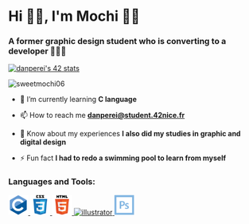 <h1 align="left">Hi 👋🏾, I'm Mochi 🍙🍥</h1>
<h3 align="left">A former graphic design student who is converting to a developer 👩🏾‍💻</h3>

<a href="https://github.com/oakoudad/badge42"><img src="https://badge.mediaplus.ma/darkblue/danperei?1337Badge=off" alt="danperei's 42 stats" /></a>
<p align="left"> <img src="https://komarev.com/ghpvc/?username=sweetmochi06&label=Profile%20views&color=0e75b6&style=flat" alt="sweetmochi06" /> </p>

- 🌱 I’m currently learning **C language**

- 📫 How to reach me **danperei@student.42nice.fr**

- 📄 Know about my experiences **I also did my studies in graphic and digital design**

- ⚡ Fun fact **I had to redo a swimming pool to learn from myself**
<p align="left">
</p>

<h3 align="left">Languages and Tools:</h3>
<p align="left"> <a href="https://www.cprogramming.com/" target="_blank" rel="noreferrer"> <img src="https://raw.githubusercontent.com/devicons/devicon/master/icons/c/c-original.svg" alt="c" width="40" height="40"/> </a> <a href="https://www.w3schools.com/css/" target="_blank" rel="noreferrer"> <img src="https://raw.githubusercontent.com/devicons/devicon/master/icons/css3/css3-original-wordmark.svg" alt="css3" width="40" height="40"/> </a> <a href="https://www.w3.org/html/" target="_blank" rel="noreferrer"> <img src="https://raw.githubusercontent.com/devicons/devicon/master/icons/html5/html5-original-wordmark.svg" alt="html5" width="40" height="40"/> </a> <a href="https://www.adobe.com/in/products/illustrator.html" target="_blank" rel="noreferrer"> <img src="https://www.vectorlogo.zone/logos/adobe_illustrator/adobe_illustrator-icon.svg" alt="illustrator" width="40" height="40"/> </a> <a href="https://www.photoshop.com/en" target="_blank" rel="noreferrer"> <img src="https://raw.githubusercontent.com/devicons/devicon/master/icons/photoshop/photoshop-line.svg" alt="photoshop" width="40" height="40"/> </a> </p>
